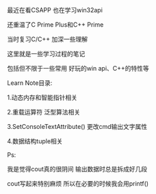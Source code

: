 最近在看CSAPP 也在学习win32api

还重温了C Prime Plus和C++ Prime

当时复习C/C++ 加深一些理解

这里就是一些学习过程的笔记

包括但不限于一些常用 好玩的win api、C++的特性等

Learn Note目录:

1.动态内存和智能指针相关

2.重载运算符 泛型算法相关

3.SetConsoleTextAttribute() 更改cmd输出文字属性

4.数据结构tuple相关

Ps:

我是觉得cout真的很阴间 输出数据时总是拆成好几段

cout写起来特别麻烦 所以在必要的时候我会用printf()
